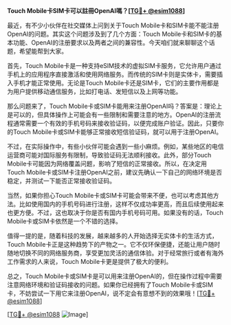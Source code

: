**Touch Mobile卡SIM卡可以註冊OpenAI嗎？[[TG💪+ @esim1088](https://t.me/s/esim1088)]**

最近，有不少小伙伴在社交媒体上问到关于Touch Mobile卡和SIM卡能不能注册OpenAI的问题。其实这个问题涉及到了几个方面：Touch Mobile卡和SIM卡的基本功能、OpenAI的注册要求以及两者之间的兼容性。今天咱们就来聊聊这个话题，希望能帮到大家。

首先，Touch Mobile卡是一种支持eSIM技术的虚拟SIM卡服务，它允许用户通过手机上的应用程序直接激活和使用网络服务。而传统的SIM卡则是实体卡，需要插入手机才能正常使用。无论是Touch Mobile卡还是SIM卡，它们的主要作用都是为用户提供移动通信服务，比如打电话、发短信以及上网等功能。

那么问题来了，Touch Mobile卡或SIM卡能用来注册OpenAI吗？答案是：理论上是可以的，但具体操作上可能会有一些限制和需要注意的地方。OpenAI的注册流程通常需要一个有效的手机号码来接收验证码，以便完成账户验证。因此，只要你的Touch Mobile卡或SIM卡能够正常接收短信验证码，就可以用于注册OpenAI。

不过，在实际操作中，有些小伙伴可能会遇到一些小麻烦。例如，某些地区的电信运营商可能对国际服务有限制，导致验证码无法顺利接收。此外，部分Touch Mobile卡可能因为网络覆盖问题，影响了短信的正常接收。所以，在决定用Touch Mobile卡或SIM卡注册OpenAI之前，建议先确认一下自己的网络环境是否稳定，并测试一下能否正常接收验证码。

当然，如果你担心Touch Mobile卡或SIM卡可能会带来不便，也可以考虑其他方法。比如使用国内的手机号码进行注册，这样不仅成功率更高，而且后续使用起来也更方便。不过，这也取决于你是否有国内手机号码可用。如果没有的话，Touch Mobile卡或SIM卡依然是一个不错的选择。

值得一提的是，随着科技的发展，越来越多的人开始选择无实体卡的生活方式，Touch Mobile卡正是这种趋势下的产物之一。它不仅环保便捷，还能让用户随时随地切换不同的网络服务商，享受更加灵活的通信体验。对于经常旅行或者有海外工作需求的人来说，Touch Mobile卡更是提供了极大的便利。

总之，Touch Mobile卡或SIM卡是可以用来注册OpenAI的，但在操作过程中需要注意网络环境和验证码接收的问题。如果你已经拥有了Touch Mobile卡或SIM卡，不妨尝试一下用它来注册OpenAI，说不定会有意想不到的效果哦！[[TG💪+ @esim1088](https://t.me/s/esim1088)]

[[TG💪+ @esim1088](https://t.me/s/esim1088) ![Image](https://i.postimg.cc/4NQfJmqS/Snipaste-2025-05-13-00-14-12.png)]